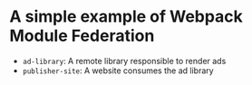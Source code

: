 # A simple example of Webpack Module Federation

- `ad-library`: A remote library responsible to render ads
- `publisher-site`: A website consumes the ad library
